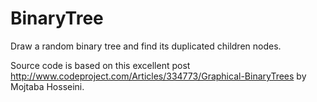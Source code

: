 # BinaryTree
Draw a random binary tree and find its duplicated children nodes.

Source code is based on this excellent post http://www.codeproject.com/Articles/334773/Graphical-BinaryTrees by Mojtaba Hosseini.
